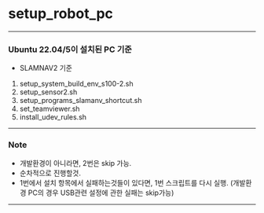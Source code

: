 # setup_robot_pc

--- 
### Ubuntu 22.04/5이 설치된 PC 기준

-  SLAMNAV2 기준
1. setup_system_build_env_s100-2.sh
2. setup_sensor2.sh
3. setup_programs_slamanv_shortcut.sh
4. set_teamviewer.sh
5. install_udev_rules.sh
---
### Note
- 개발환경이 아니라면, 2번은 skip 가능.
- 순차적으로 진행할것.
- 1번에서 설치 항목에서 실패하는것들이 있다면, 1번 스크립트를 다시 실행. (개발환경 PC의 경우 USB관련 설정에 관한 실패는 skip가능)
--- 
